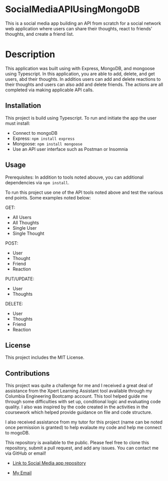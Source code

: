 # SocialMediaAPIUsingMongoDB
This is a social media app building an API from scratch for a social network web application where users can share their thoughts, react to friends' thoughts, and create a friend list. 

# Description

This application was built using with Express, MongoDB, and mongoose using  Typescript. In this application, you are able to add, delete, and get users, abd their thoughts. In additios users can add and delete reactions to their thoughts and users can also add and delete friends. The actions are all completed via making applicable API calls. 


## Installation

This project is build using Typescript. To run and initiate the app the user must install:

 * Connect to mongoDB
 * Express: `npm install express`
 * Mongoose: `npm install mongoose`
 * Use an API user interface such as Postman or Insomnia
 
 

## Usage 

Prerequisites: In addition to tools noted abouve, you can additional dependencies via `npm install`. 

To run this project use one of the API tools noted above and test the various end points. Some examples noted below:

GET:
* All Users
* All Thoughts
* Single User
* Single Thought

POST:
* User
* Thought
* Friend
* Reaction

PUT/UPDATE:
* User
* Thoughts

DELETE:
* User
* Thoughts
* Friend
* Reaction

    
## License

This project includes the MIT License.

## Contributions

This project was quite a challenge for me and I received  a great deal of assistance from the Xpert Learning Assistant tool available through my Columbia Engineering Bootcamp account. This tool helped guide me through some difficulties with set up, conditional logic and evaluating code quality. I also was inspired by the code created in the activities in the coursework which helped provide guidance on file and code structure. 

I also received assistance from my tutor for this project (name can be noted once permission is granted) to help evalaute my code and help me connect to mogoDB. 

 This repository is available to the public. Please feel free to clone this repository, submit a pull request, and add any issues. You can contact me via GitHub or email!

* [Link to Social Media app  repository]()

* [My Email](mailto:kathuriashuki@gmail.com)







